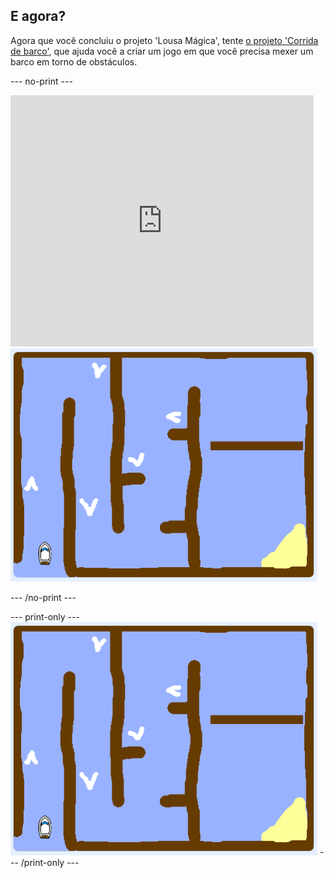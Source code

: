 ## E agora?

Agora que você concluiu o projeto 'Lousa Mágica', tente [o projeto 'Corrida de barco'](https://projects.raspberrypi.org/en/projects/boat-race?utm_source=pathway&utm_medium=whatnext&utm_campaign=projects), que ajuda você a criar um jogo em que você precisa mexer um barco em torno de obstáculos.

\--- no-print \---

<div class="scratch-preview">
  <iframe allowtransparency="true" width="485" height="402" src="https://scratch.mit.edu/projects/embed/276662533/?autostart=false" frameborder="0" scrolling="no"></iframe>
  <img src="images/boat_race_demo.png">
</div>

\--- /no-print \---

\--- print-only \--- ![boat race demo](images/boat_race_demo.png) \--- /print-only \---